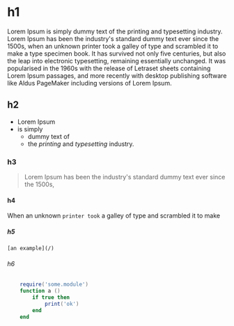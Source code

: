 # h1

Lorem Ipsum is simply dummy text of the printing and typesetting industry. Lorem Ipsum has been the industry's standard dummy text ever since the 1500s, when an unknown printer took a galley of type and scrambled it to make a type specimen book. It has survived not only five centuries, but also the leap into electronic typesetting, remaining essentially unchanged. It was popularised in the 1960s with the release of Letraset sheets containing Lorem Ipsum passages, and more recently with desktop publishing software like Aldus PageMaker including versions of Lorem Ipsum.

## h2

* Lorem Ipsum 
* is simply
  * dummy text of
  * the *printing* and _typesetting_ industry.

### h3

  > Lorem Ipsum has been the industry's
  > standard dummy text ever since the 1500s,

#### h4

  When an unknown `printer took` a galley of
  type and scrambled it to make

##### h5

	[an example](/)

###### h6

```Lua
	require('some.module')
	function a ()
		if true then
			print('ok')
		end
	end
```



